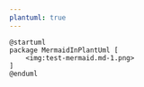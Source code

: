 ```yaml
---
plantuml: true
---
```


```plantuml
@startuml
package MermaidInPlantUml [
    <img:test-mermaid.md-1.png>
]
@enduml
```
